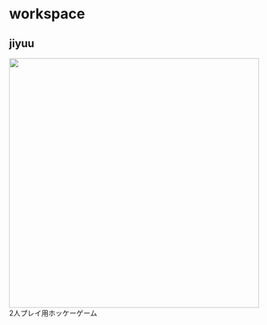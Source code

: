 # workspace
## jiyuu
<img src="https://user-images.githubusercontent.com/57473822/223124078-83199a90-bf37-4623-9d07-01f77ede6971.png" width="500px">
2人プレイ用ホッケーゲーム
